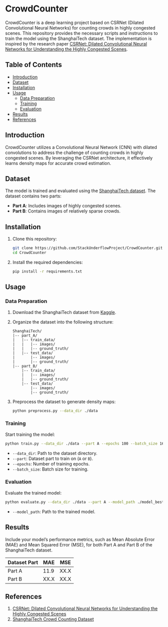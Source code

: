 # CrowdCounter

CrowdCounter is a deep learning project based on CSRNet (Dilated Convolutional Neural Networks) for counting crowds in highly congested scenes. This repository provides the necessary scripts and instructions to train the model using the ShanghaiTech dataset. The implementation is inspired by the research paper [CSRNet: Dilated Convolutional Neural Networks for Understanding the Highly Congested Scenes](https://arxiv.org/pdf/1802.10062).

## Table of Contents

- [Introduction](#introduction)
- [Dataset](#dataset)
- [Installation](#installation)
- [Usage](#usage)
    - [Data Preparation](#data-preparation)
    - [Training](#training)
    - [Evaluation](#evaluation)
- [Results](#results)
- [References](#references)

## Introduction

CrowdCounter utilizes a Convolutional Neural Network (CNN) with dilated convolutions to address the challenge of counting crowds in highly congested scenes. By leveraging the CSRNet architecture, it effectively learns density maps for accurate crowd estimation.

## Dataset

The model is trained and evaluated using the [ShanghaiTech dataset](https://www.kaggle.com/datasets/tthien/shanghaitech). The dataset contains two parts:

- **Part A**: Includes images of highly congested scenes.
- **Part B**: Contains images of relatively sparse crowds.

## Installation

1. Clone this repository:

   ```bash
   git clone https://github.com/StackUnderflowProject/CrowdCounter.git
   cd CrowdCounter
   ```

2. Install the required dependencies:

   ```bash
   pip install -r requirements.txt
   ```

## Usage

### Data Preparation

1. Download the ShanghaiTech dataset from [Kaggle](https://www.kaggle.com/datasets/tthien/shanghaitech).
2. Organize the dataset into the following structure:

   ```
   ShanghaiTech/
   |-- part_A/
   |   |-- train_data/
   |   |   |-- images/
   |   |   |-- ground_truth/
   |   |-- test_data/
   |       |-- images/
   |       |-- ground_truth/
   |-- part_B/
       |-- train_data/
       |   |-- images/
       |   |-- ground_truth/
       |-- test_data/
           |-- images/
           |-- ground_truth/
   ```

3. Preprocess the dataset to generate density maps:

   ```bash
   python preprocess.py --data_dir ./data
   ```

### Training

Start training the model:

```bash
python train.py --data_dir ./data --part A --epochs 100 --batch_size 16
```

- `--data_dir`: Path to the dataset directory.
- `--part`: Dataset part to train on (`A` or `B`).
- `--epochs`: Number of training epochs.
- `--batch_size`: Batch size for training.

### Evaluation

Evaluate the trained model:

```bash
python evaluate.py --data_dir ./data --part A --model_path ./model_best.pth
```

- `--model_path`: Path to the trained model.

## Results

Include your model’s performance metrics, such as Mean Absolute Error (MAE) and Mean Squared Error (MSE), for both Part A and Part B of the ShanghaiTech dataset.

| Dataset Part | MAE  | MSE  |
|--------------|------|------|
| Part A       | 11.9 | XX.X |
| Part B       | XX.X | XX.X |

## References

1. [CSRNet: Dilated Convolutional Neural Networks for Understanding the Highly Congested Scenes](https://arxiv.org/pdf/1802.10062)
2. [ShanghaiTech Crowd Counting Dataset](https://www.kaggle.com/datasets/tthien/shanghaitech)

